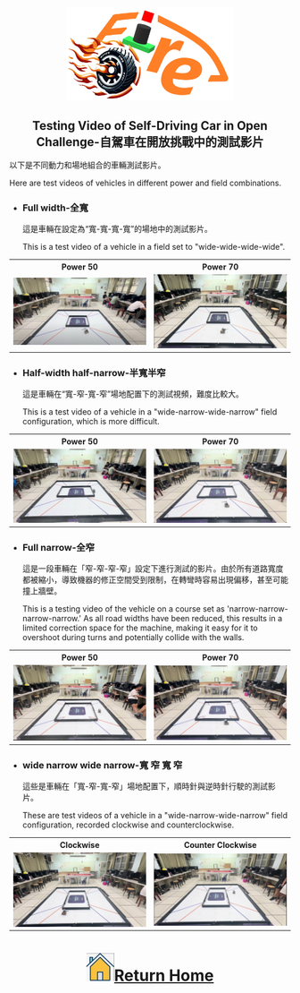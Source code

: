 <div align="center"><img src="../../other/img/logo.png" width="300" alt=" logo"></div>

## <div align="center">Testing Video of Self-Driving Car in Open Challenge-自駕車在開放挑戰中的測試影片</div> 
  以下是不同動力和場地組合的車輛測試影片。

  Here are test videos of vehicles in different power and field combinations.

- ### Full width-全寬
  這是車輛在設定為“寬-寬-寬-寬”的場地中的測試影片。

  This is a test video of a vehicle in a field set to "wide-wide-wide-wide".
<table>
  <tr align="center">
     <th>Power 50</th>
     <th>Power 70</th>    
  </tr>
  <tr >
     <td width="40%"><a href="https://youtu.be/HJApmFGWUJk"><img src="./img/Open-Challenge-power-50-Full-width.png" alt="Open Challenge power 50 Full width @ Fire-On-All-Cylinders" ></a> </td>
     <td width="40%"><a href="https://youtu.be/7IThmzik6xo"><img src="./img/Open-Challenge-power-70-Full-width.png" alt="Open Challenge power 70 Full width @ Fire-On-All-Cylinders" ></a></td>
  </tr>
  </table>


- ### Half-width half-narrow-半寬半窄
  這是車輛在“寬-窄-寬-窄”場地配置下的測試視頻，難度比較大。

  This is a test video of a vehicle in a "wide-narrow-wide-narrow" field configuration, which is more difficult.
<table>
  <tr align="center">
     <th>Power 50</th>
     <th>Power 70</th>    
  </tr>
  <tr >
     <td width="40%"><a href="https://youtu.be/qciWv4oi2Eo"><img src="./img/Open-Challenge-power-50-half-width-half-height-width.png" alt="Open Challenge power 50 half width half height width @ Fire On All Cylinders" ></a> </td>
     <td width="40%"><a href="https://youtu.be/DibKxSFe7u0"><img src="./img/Open-Challenge-power-70-half-width-half-height-width.png" alt="Open Challenge power 70 half width half height width @ Fire On All Cylinders" ></a></td>
  </tr>
  </table>


- ### Full narrow-全窄
  這是一段車輛在「窄-窄-窄-窄」設定下進行測試的影片。由於所有道路寬度都被縮小，導致機器的修正空間受到限制，在轉彎時容易出現偏移，甚至可能撞上牆壁。

  This is a testing video of the vehicle on a course set as 'narrow-narrow-narrow-narrow.' As all road widths have been reduced, this results in a limited correction space for the machine, making it easy for it to overshoot during turns and potentially collide with the walls.
<table>
  <tr align="center">
     <th>Power 50</th>
     <th>Power 70</th>    
  </tr>
  <tr >
     <td width="40%"><a href="https://youtu.be/7TkYoP1qX1I"><img src="./img/Open-Challenge-power-50-full-narrow.png" alt="Open Challenge power 50 full narrow @ Fire On All Cylinders" ></a> </td>
     <td width="40%"><a href="https://youtu.be/HVrJR1NFfWA"><img src="./img/Open-Challenge-power-70-full-narrow.png" alt="Open Challenge power 70 full narrow @ Fire On All Cylinders" ></a></td>
  </tr>
  </table>  

- ### wide narrow wide narrow-寬 窄 寬 窄
  這些是車輛在「寬-窄-寬-窄」場地配置下，順時針與逆時針行駛的測試影片。

  These are test videos of a vehicle in a "wide-narrow-wide-narrow" field configuration, recorded clockwise and counterclockwise.
<table>
  <tr align="center">
     <th>Clockwise</th>
     <th>Counter Clockwise</th>    
  </tr>
  <tr >
     <td width="40%"><a href="https://youtu.be/dANRCvpfI9o"><img src="./img/Open-Challange-clockwise.png" alt="Open Challange clockwise @ Fire On All Cylinders" ></a> </td>
     <td width="40%"><a href="https://youtu.be/PF8ZWLm3Beo"><img src="./img/Open-Challange-Counterclockwise.png" alt="Open Challange Countclockwise @ Fire On All Cylinders" ></a></td>
  </tr>
  </table>  


# <div align="center">![HOME](../../other/img/home.png)[Return Home](../../)</div>  


